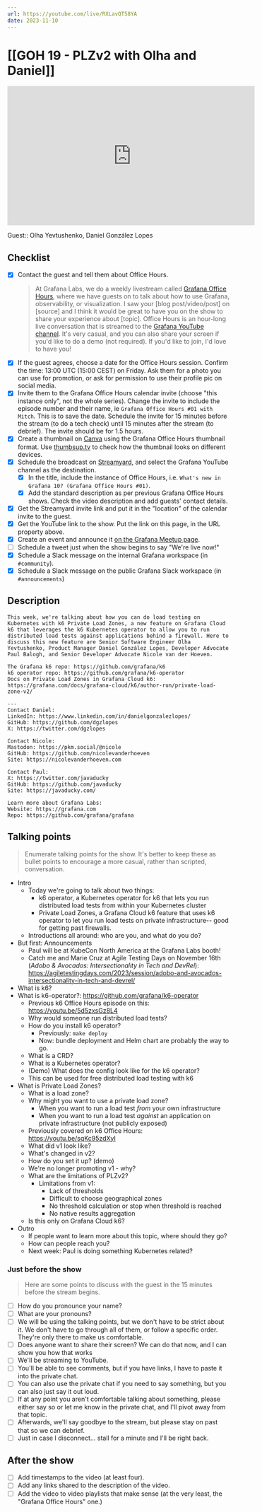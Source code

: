 ```yaml
---
url: https://youtube.com/live/RXLavQT58YA
date: 2023-11-10
---
```

# [[GOH 19 - PLZv2 with Olha and Daniel]]

<iframe width="560" height="315" src="https://www.youtube.com/embed/" title="YouTube video player" frameborder="0" allow="accelerometer; autoplay; clipboard-write; encrypted-media; gyroscope; picture-in-picture" allowfullscreen></iframe>

Guest:: Olha Yevtushenko, Daniel González Lopes

## Checklist

- [x] Contact the guest and tell them about Office Hours.
	> At Grafana Labs, we do a weekly livestream called [Grafana Office Hours](https://www.youtube.com/watch?v=uk7NoagbJ28&list=PLDGkOdUX1Ujrrse-cdj20RRah9hyHdxBu), where we have guests on to talk about how to use Grafana, observability, or visualization. I saw your [blog post/video/post] on [source] and I think it would be great to have you on the show to share your experience about [topic].
	Office Hours is an hour-long live conversation that is streamed to the [Grafana YouTube channel](https://youtube.com/@grafana). It's very casual, and you can also share your screen if you'd like to do a demo (not required). If you'd like to join, I'd love to have you! 
- [x] If the guest agrees, choose a date for the Office Hours session. Confirm the time: 13:00 UTC (15:00 CEST) on Friday. Ask them for a photo you can use for promotion, or ask for permission to use their profile pic on social media.
- [x] Invite them to the Grafana Office Hours calendar invite (choose "this instance only", not the whole series). Change the invite to include the episode number and their name, ie `Grafana Office Hours #01 with Mitch`. This is to save the date. Schedule the invite for 15 minutes before the stream (to do a tech check) until 15 minutes after the stream (to debrief). The invite should be for 1.5 hours.
- [x] Create a thumbnail on [Canva](https://canva.com) using the Grafana Office Hours thumbnail format. Use [thumbsup.tv](https://thumbsup.tv) to check how the thumbnail looks on different devices.
- [x] Schedule the broadcast on [Streamyard](https://streamyard.com), and select the Grafana YouTube channel as the destination.
	- [x] In the title, include the instance of Office Hours, i.e. `What's new in Grafana 10? (Grafana Office Hours #01)`.
	- [x] Add the standard description as per previous Grafana Office Hours shows. Check the video description and add guests' contact details.
- [x] Get the Streamyard invite link and put it in the "location" of the calendar invite to the guest.
- [x] Get the YouTube link to the show. Put the link on this page, in the URL property above.
- [x] Create an event and announce it [on the Grafana Meetup page](https://www.meetup.com/grafana-friends-virtual-meetup-group/).
- [ ] Schedule a tweet just when the show begins to say "We're live now!"
- [x] Schedule a Slack message on the internal Grafana workspace (in `#community`).
- [x] Schedule a Slack message on the public Grafana Slack workspace (in `#announcements`)

## Description

```
This week, we're talking about how you can do load testing on Kubernetes with k6 Private Load Zones, a new feature on Grafana Cloud k6 that leverages the k6 Kubernetes operator to allow you to run distributed load tests against applications behind a firewall. Here to discuss this new feature are Senior Software Engineer Olha Yevtushenko, Product Manager Daniel González Lopes, Developer Advocate Paul Balogh, and Senior Developer Advocate Nicole van der Hoeven.

The Grafana k6 repo: https://github.com/grafana/k6
k6 operator repo: https://github.com/grafana/k6-operator
Docs on Private Load Zones in Grafana Cloud k6: https://grafana.com/docs/grafana-cloud/k6/author-run/private-load-zone-v2/

---
Contact Daniel:
LinkedIn: https://www.linkedin.com/in/danielgonzalezlopes/
GitHub: https://github.com/dgzlopes
X: https://twitter.com/dgzlopes

Contact Nicole:
Mastodon: https://pkm.social/@nicole
GitHub: https://github.com/nicolevanderhoeven
Site: https://nicolevanderhoeven.com

Contact Paul:
X: https://twitter.com/javaducky
GitHub: https://github.com/javaducky
Site: https://javaducky.com/

Learn more about Grafana Labs:
Website: https://grafana.com
Repo: https://github.com/grafana/grafana
```

## Talking points

> Enumerate talking points for the show. It's better to keep these as bullet points to encourage a more casual, rather than scripted, conversation.

- Intro
	- Today we're going to talk about two things:
		- k6 operator, a Kubernetes operator for k6 that lets you run distributed load tests from within your Kubernetes cluster
		- Private Load Zones, a Grafana Cloud k6 feature that uses k6 operator to let you run load tests on private infrastructure-- good for getting past firewalls.
	- Introductions all around: who are you, and what do you do?
- But first: Announcements
	- Paul will be at KubeCon North America at the Grafana Labs booth!
	- Catch me and Marie Cruz at Agile Testing Days on November 16th (*Adobo & Avocados: Intersectionality in Tech and DevRel*): https://agiletestingdays.com/2023/session/adobo-and-avocados-intersectionality-in-tech-and-devrel/
- What is k6?
- What is k6-operator?: https://github.com/grafana/k6-operator
	- Previous k6 Office Hours episode on this: https://youtu.be/5d5zxsGz8L4
	- Why would someone run distributed load tests?
	- How do you install k6 operator?
		- Previously: `make deploy`
		- Now: bundle deployment and Helm chart are probably the way to go.
	- What is a CRD?
	- What is a Kubernetes operator?
	- (Demo) What does the config look like for the k6 operator?
	- This can be used for free distributed load testing with k6
- What is Private Load Zones?
	- What is a load zone?
	- Why might you want to use a private load zone?
		- When you want to run a load test *from* your own infrastructure
		- When you want to run a load test *against* an application on private infrastructure (not publicly exposed)
	- Previously covered on k6 Office Hours: https://youtu.be/sqKc95zdXyI
	- What did v1 look like?
	- What's changed in v2?
	- How do you set it up? (demo)
	- We're no longer promoting v1 - why?
	- What are the limitations of PLZv2?
		- Limitations from v1:
			- Lack of thresholds
			- Difficult to choose geographical zones
			- No threshold calculation or stop when threshold is reached
			- No native results aggregation
	- Is this only on Grafana Cloud k6?
- Outro
	- If people want to learn more about this topic, where should they go?
	- How can people reach you?
	- Next week: Paul is doing something Kubernetes related?

### Just before the show

> Here are some points to discuss with the guest in the 15 minutes before the stream begins.

- [ ] How do you pronounce your name?
- [ ] What are your pronouns?
- [ ] We will be using the talking points, but we don't have to be strict about it. We don't have to go through all of them, or follow a specific order. They're only there to make us comfortable.
- [ ] Does anyone want to share their screen? We can do that now, and I can show you how that works
- [ ] We'll be streaming to YouTube.
- [ ] You'll be able to see comments, but if you have links, I have to paste it into the private chat.
- [ ] You can also use the private chat if you need to say something, but you can also just say it out loud.
- [ ] If at any point you aren't comfortable talking about something, please either say so or let me know in the private chat, and I'll pivot away from that topic.
- [ ] Afterwards, we'll say goodbye to the stream, but please stay on past that so we can debrief.
- [ ] Just in case I disconnect... stall for a minute and I'll be right back.

## After the show

- [ ] Add timestamps to the video (at least four).
- [ ] Add any links shared to the description of the video.
- [ ] Add the video to video playlists that make sense (at the very least, the "Grafana Office Hours" one.)